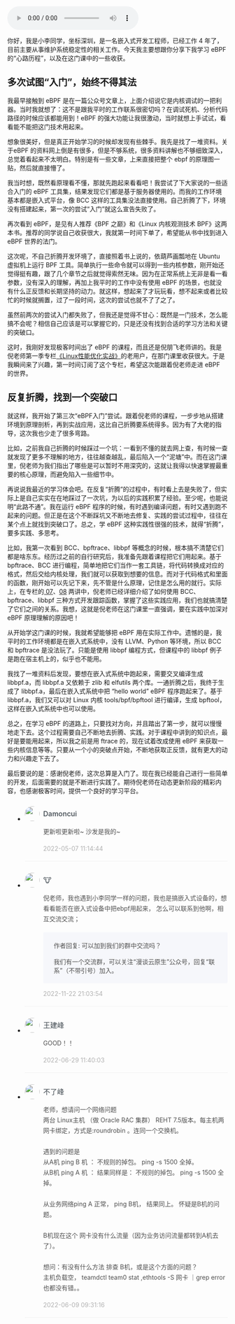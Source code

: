 <audio title="用户故事｜eBPF从入门到放弃？在实践中找到突破口" src="https://static001.geekbang.org/resource/audio/1c/95/1c35e0ddb448648f07cc83bf955c7a95.mp3" controls="controls"></audio> 
<p>你好，我是小李同学，坐标深圳，是一名嵌入式开发工程师，已经工作 4 年了，目前主要从事维护系统稳定性的相关工作。今天我主要想跟你分享下我学习 eBPF 的“心路历程”，以及在这门课中的一些收获。</p><h2>多次试图“入门”，始终不得其法</h2><p>我最早接触到 eBPF 是在一篇公众号文章上，上面介绍说它是内核调试的一把利器。当时我就想了：这不是跟我平时的工作联系很密切吗？在调试死机、分析代码路径的时候应该都能用到！eBPF 的强大功能让我很激动，当时就想上手试试，看看能不能把这门技术用起来。</p><p>想象很美好，但是真正开始学习的时候却发现有些棘手。我先是找了一堆资料。关于eBPF 的资料网上倒是有很多，但是不够系统，很多资料讲解也不够细致深入，总觉着看起来不太明白。特别是有一些文章，上来直接把整个 ebpf 的原理图一贴，然后就直接懵了。</p><p>我当时想，既然看原理看不懂，那就先跑起来看看吧！我尝试了下大家说的一些适合入门的 eBPF 工具集，结果发现它们都是基于服务器使用的。而我的工作环境基本都是嵌入式平台，像 BCC 这样的工具集没法直接使用。自己折腾了下，环境没有搭建起来，第一次的尝试“入门”就这么宣告失败了。</p><p>再次看到 eBPF，是见有人推荐《BPF 之巅》和《Linux 内核观测技术 BPF》这两本书。推荐的同学说自己收获很大，我就第一时间下单了，希望能从书中找到进入 eBPF 世界的法门。</p><!-- [[[read_end]]] --><p>这次呢，不自己折腾开发环境了，直接照着书上说的，依葫芦画瓢地在 Ubuntu 虚拟机上运行 BPF 工具。简单执行一些命令就可以得到一些内核参数，刚开始还觉得挺有趣，跟了几个章节之后就觉得索然无味。因为在正常系统上无非是看一看参数，没有深入的理解，再加上我平时的工作中没有使用 eBPF 的场景，也就没有什么正反馈和长期坚持的动力。就这样，想起来了才玩玩看，想不起来或者比较忙的时候就搁置，过了一段时间，这次的尝试也就不了了之了。</p><p>虽然前两次的尝试入门都失败了，但我还是觉得不甘心：既然是一门技术，怎么能搞不会呢？相信自己应该是可以掌握它的，只是还没有找到合适的学习方法和关键的突破口。</p><p>这时，我刚好发现极客时间出了 eBPF 的课程，而且还是倪朋飞老师讲的。我是倪老师第一季专栏<a href="https://time.geekbang.org/column/intro/100020901">《Linux性能优化实战》</a>的老用户，在那门课里收获很大。于是我瞬间来了兴趣，第一时间订阅了这个专栏，希望这次能跟着倪老师走进 eBPF 的世界。</p><h2>反复折腾，找到一个突破口</h2><p>就这样，我开始了第三次“eBPF入门”尝试。跟着倪老师的课程，一步步地从搭建环境到原理剖析，再到实战应用，这比自己折腾要系统得多。因为有了大佬的指导，这次我也少走了很多弯路。</p><p>比如，之前我自己折腾的时候踩过一个坑：一看到不懂的就去网上查，有时候一查就发现了更多不理解的地方，往往越查越乱，最后陷入一个“泥塘”中。而在这门课里，倪老师为我们指出了哪些是可以暂时不用深究的，这就让我得以快速掌握最重要的核心原理，而避免陷入一些细节中。</p><p>再说说我最近的学习体会吧。在反复“折腾”的过程中，有时看上去是失败了，但实际上是自己实实在在地踩过了一次坑，为以后的实践积累了经验。至少呢，也能说明“此路不通”。我在运行 eBPF 程序的时候，有时遇到编译问题，有时又遇到跑不起来的问题。但正是在这个不断踩坑又不断地去修复、实践的尝试过程中，往往在某个点上就找到突破口了。总之，学 eBPF 这种实践性很强的技术，就得“折腾”，要多实践、多思考。</p><p>比如，我第一次看到 BCC、bpftrace、libbpf 等概念的时候，根本搞不清楚它们都是啥东东。经历过之前的自行研究后，我准备先跟着课程把它们用起来。基于 bpftrace、BCC 进行编程，简单地把它们当作一套工具链，将代码转换成对应的格式，然后交给内核处理，我们就可以获取到想要的信息。而对于代码格式和里面的函数，刚开始可以先记下来，先不管是什么原理，记住是怎么用的就行。实际上，在专栏的<a href="https://time.geekbang.org/column/article/484207"> 07</a>、<a href="https://time.geekbang.org/column/article/484372">08</a> 两讲中，倪老师已经详细介绍了如何使用 BCC、bpftrace、libbpf 三种方式开发跟踪函数，掌握了这些实践应用，我们也就搞清楚了它们之间的关系。我想，这就是倪老师在这门课里一直强调，要在实践中加深对 eBPF 原理理解的原因吧！</p><p>从开始学这门课的时候，我就希望能够把 eBPF 用在实际工作中。遗憾的是，我平时的工作环境都是在嵌入式系统中，没有 LLVM、Python 等环境，所以 BCC 和 bpftrace 是没法玩了。只能是使用 libbpf 编程方式，但课程中的 libbpf 例子是跑在宿主机上的，似乎也不能用。</p><p>我找了一堆资料后发现，要想在嵌入式系统中跑起来，需要交叉编译生成 libbpf.a，而 libbpf.a 又依赖于 zlib 和 elfutils 两个库。一通折腾之后，我终于生成了 libbpf.a，最后在嵌入式系统中把 “hello world” eBPF 程序跑起来了。基于 libbpf.a，我们又可以对 Linux 内核 tools/bpf/bpftool 进行编译，生成 bpftool，这样在嵌入式系统中也可以使用。</p><p>总之，在学习 eBPF 的道路上，只要找对方向，并且踏出了第一步，就可以慢慢地走下去。这个过程需要自己不断地去折腾、实践。对于课程中讲到的知识点，最好是要能用起来，所以我之前是用 ftrace 的，现在试着改成使用 eBPF 来获取一些内核信息等等。只要从一个小的突破点开始，不断地获取正反馈，就有更大的动力和兴趣走下去了。</p><p>最后要说的是：感谢倪老师，这次总算是入门了。现在我已经能自己进行一些简单的开发，后面需要的就是不断进行实践了。期待倪老师在动态更新阶段的精彩内容，也感谢极客时间，提供一个良好的学习平台。</p>
<style>
    ul {
      list-style: none;
      display: block;
      list-style-type: disc;
      margin-block-start: 1em;
      margin-block-end: 1em;
      margin-inline-start: 0px;
      margin-inline-end: 0px;
      padding-inline-start: 40px;
    }
    li {
      display: list-item;
      text-align: -webkit-match-parent;
    }
    ._2sjJGcOH_0 {
      list-style-position: inside;
      width: 100%;
      display: -webkit-box;
      display: -ms-flexbox;
      display: flex;
      -webkit-box-orient: horizontal;
      -webkit-box-direction: normal;
      -ms-flex-direction: row;
      flex-direction: row;
      margin-top: 26px;
      border-bottom: 1px solid rgba(233,233,233,0.6);
    }
    ._2sjJGcOH_0 ._3FLYR4bF_0 {
      width: 34px;
      height: 34px;
      -ms-flex-negative: 0;
      flex-shrink: 0;
      border-radius: 50%;
    }
    ._2sjJGcOH_0 ._36ChpWj4_0 {
      margin-left: 0.5rem;
      -webkit-box-flex: 1;
      -ms-flex-positive: 1;
      flex-grow: 1;
      padding-bottom: 20px;
    }
    ._2sjJGcOH_0 ._36ChpWj4_0 ._2zFoi7sd_0 {
      font-size: 16px;
      color: #3d464d;
      font-weight: 500;
      -webkit-font-smoothing: antialiased;
      line-height: 34px;
    }
    ._2sjJGcOH_0 ._36ChpWj4_0 ._2_QraFYR_0 {
      margin-top: 12px;
      color: #505050;
      -webkit-font-smoothing: antialiased;
      font-size: 14px;
      font-weight: 400;
      white-space: normal;
      word-break: break-all;
      line-height: 24px;
    }
    ._2sjJGcOH_0 ._10o3OAxT_0 {
      margin-top: 18px;
      border-radius: 4px;
      background-color: #f6f7fb;
    }
    ._2sjJGcOH_0 ._3klNVc4Z_0 {
      display: -webkit-box;
      display: -ms-flexbox;
      display: flex;
      -webkit-box-orient: horizontal;
      -webkit-box-direction: normal;
      -ms-flex-direction: row;
      flex-direction: row;
      -webkit-box-pack: justify;
      -ms-flex-pack: justify;
      justify-content: space-between;
      -webkit-box-align: center;
      -ms-flex-align: center;
      align-items: center;
      margin-top: 15px;
    }
    ._2sjJGcOH_0 ._10o3OAxT_0 ._3KxQPN3V_0 {
      color: #505050;
      -webkit-font-smoothing: antialiased;
      font-size: 14px;
      font-weight: 400;
      white-space: normal;
      word-break: break-word;
      padding: 20px 20px 20px 24px;
    }
    ._2sjJGcOH_0 ._3klNVc4Z_0 {
      display: -webkit-box;
      display: -ms-flexbox;
      display: flex;
      -webkit-box-orient: horizontal;
      -webkit-box-direction: normal;
      -ms-flex-direction: row;
      flex-direction: row;
      -webkit-box-pack: justify;
      -ms-flex-pack: justify;
      justify-content: space-between;
      -webkit-box-align: center;
      -ms-flex-align: center;
      align-items: center;
      margin-top: 15px;
    }
    ._2sjJGcOH_0 ._3Hkula0k_0 {
      color: #b2b2b2;
      font-size: 14px;
    }
</style><ul><li>
<div class="_2sjJGcOH_0"><img src="https://static001.geekbang.org/account/avatar/00/17/e6/ee/8fdbd5db.jpg"
  class="_3FLYR4bF_0">
<div class="_36ChpWj4_0">
  <div class="_2zFoi7sd_0"><span>Damoncui</span>
  </div>
  <div class="_2_QraFYR_0">更新啦更新啦~ 沙发是我的~</div>
  <div class="_10o3OAxT_0">
    
  </div>
  <div class="_3klNVc4Z_0">
    <div class="_3Hkula0k_0">2022-05-07 11:14:44</div>
  </div>
</div>
</div>
</li>
<li>
<div class="_2sjJGcOH_0"><img src="https://static001.geekbang.org/account/avatar/00/20/3b/2a/f05e546a.jpg"
  class="_3FLYR4bF_0">
<div class="_36ChpWj4_0">
  <div class="_2zFoi7sd_0"><span>🐮</span>
  </div>
  <div class="_2_QraFYR_0">倪老师，我也遇到小李同学一样的问题，我也是搞嵌入式设备的，想看看能否在嵌入式设备中把ebpf用起来， 怎么可以联系到他啊，相互交流交流；</div>
  <div class="_10o3OAxT_0">
    <p class="_3KxQPN3V_0">作者回复: 可以加到我们的群中交流吗？<br><br>我们有一个交流群，可以关注“漫谈云原生”公众号，回复“联系”（不带引号）加入。</p>
  </div>
  <div class="_3klNVc4Z_0">
    <div class="_3Hkula0k_0">2022-11-22 21:03:54</div>
  </div>
</div>
</div>
</li>
<li>
<div class="_2sjJGcOH_0"><img src="https://static001.geekbang.org/account/avatar/00/1e/07/8d/3e76560f.jpg"
  class="_3FLYR4bF_0">
<div class="_36ChpWj4_0">
  <div class="_2zFoi7sd_0"><span>王建峰</span>
  </div>
  <div class="_2_QraFYR_0">GOOD！！</div>
  <div class="_10o3OAxT_0">
    
  </div>
  <div class="_3klNVc4Z_0">
    <div class="_3Hkula0k_0">2022-06-29 11:40:03</div>
  </div>
</div>
</div>
</li>
<li>
<div class="_2sjJGcOH_0"><img src="https://static001.geekbang.org/account/avatar/00/0f/76/b0/14fec62f.jpg"
  class="_3FLYR4bF_0">
<div class="_36ChpWj4_0">
  <div class="_2zFoi7sd_0"><span>不了峰</span>
  </div>
  <div class="_2_QraFYR_0">老师，想请问一个网络问题<br>两台 Linux主机 （做 Oracle RAC 集群）  REHT 7.5版本。每主机两网卡绑定，方式是:roundrobin 。连同一个交换机。<br><br>遇到的问题是<br>从A机 ping B 机 ： 不规则的掉包。 ping -s 1500 全掉。<br>从B机 ping A 机 ： 结果同样是： 不规则的掉包。 ping -s 1500 全掉。<br><br>从业务网络ping A 正常， ping B机， 结果同上。 怀疑是B机的问题。<br><br>B机现在这个 网卡没有什么流量（因为业务访问流量都转到A机去了）。<br><br>想问：有没有什么方法  排查 B机，或是这个方面的问题？<br>主机负载空， teamdctl team0 stat ,ethtools -S 网卡 ｜grep error  也都没有错。。</div>
  <div class="_10o3OAxT_0">
    
  </div>
  <div class="_3klNVc4Z_0">
    <div class="_3Hkula0k_0">2022-06-09 09:31:16</div>
  </div>
</div>
</div>
</li>
</ul>